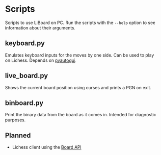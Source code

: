 # Scripts
Scripts to use LiBoard on PC.
Run the scripts with the `--help` option to see information about their arguments.

## keyboard.py

Emulates keyboard inputs for the moves by one side. Can be used to play on Lichess.
Depends on [pyautogui](https://pypi.org/project/pyautogui/).

## live_board.py

Shows the current board position using curses and prints a PGN on exit.

## binboard.py

Print the binary data from the board as it comes in. Intended for diagnostic purposes.

## Planned

* Lichess client using the [Board API](https://lichess.org/api#tag/Board)
